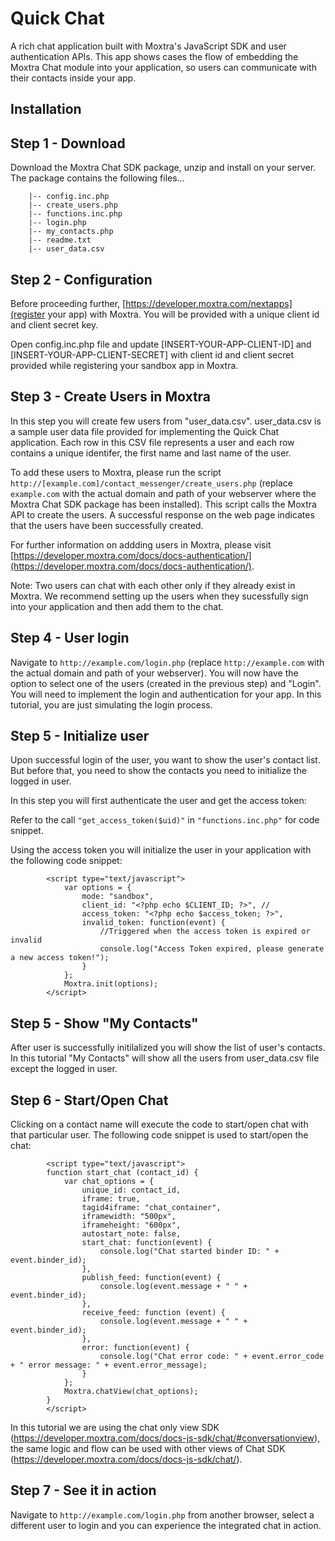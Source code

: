 Quick Chat
======================
A rich chat application built with Moxtra's JavaScript SDK and user authentication APIs. This app shows cases the flow of embedding the Moxtra Chat module into your application, so users can communicate with their contacts inside your app.

Installation
------------
## Step 1 - Download

Download the Moxtra Chat SDK package, unzip and install on your server. The package contains the following files...

```
	|-- config.inc.php
	|-- create_users.php
	|-- functions.inc.php
	|-- login.php
	|-- my_contacts.php
	|-- readme.txt
	|-- user_data.csv
```

## Step 2 - Configuration

Before proceeding further, [https://developer.moxtra.com/nextapps](register your app) with Moxtra. You will be provided with a unique client id and client secret key.

Open config.inc.php file and update [INSERT-YOUR-APP-CLIENT-ID] and [INSERT-YOUR-APP-CLIENT-SECRET] with client id and client secret provided while registering your sandbox app in Moxtra.

## Step 3 - Create Users in Moxtra

In this step you will create few users from "user_data.csv". user_data.csv is a sample user data file provided for implementing the Quick Chat application. Each row in this CSV file represents a user and each row contains a unique identifer, the first name and last name of the user. 

To add these users to Moxtra, please run the script `http://[example.com]/contact_messenger/create_users.php` (replace `example.com` with the actual domain and path of your webserver where the Moxtra Chat SDK package has been installed). 
This script calls the Moxtra API to create the users. A successful response on the web page indicates that the users have been successfully created. 

For further information on addding users in Moxtra, please visit [https://developer.moxtra.com/docs/docs-authentication/](https://developer.moxtra.com/docs/docs-authentication/).

Note: Two users can chat with each other only if they already exist in Moxtra. We recommend setting up the users when they sucessfully sign into your application and then add them to the chat.

## Step 4 - User login

Navigate to `http://example.com/login.php` (replace `http://example.com` with the actual domain and path of your webserver). 
You will now have the option to select one of the users (created in the previous step) and "Login". You will need to implement the login and authentication for your app. In this tutorial, you are just simulating the login process.

## Step 5 - Initialize user 

Upon successful login of the user, you want to show the user's contact list. But before that, you need to show the contacts you need to initialize the logged in user.

In this step you will first authenticate the user and get the access token:

Refer to the call ```"get_access_token($uid)"``` in ```"functions.inc.php"``` for code snippet.

Using the access token you will initialize the user in your application with the following code snippet:

```
		<script type="text/javascript">
            var options = {
                mode: "sandbox", 
                client_id: "<?php echo $CLIENT_ID; ?>", //
                access_token: "<?php echo $access_token; ?>",
                invalid_token: function(event) {
                    //Triggered when the access token is expired or invalid
                    console.log("Access Token expired, please generate a new access token!");
                }
            };
            Moxtra.init(options);
        </script>
```

## Step 5 - Show "My Contacts"

After user is successfully initilalized you will show the list of user's contacts. In this tutorial "My Contacts" will show all the users from user_data.csv file except the logged in user. 

## Step 6 - Start/Open Chat

Clicking on a contact name will execute the code to start/open chat with that particular user. The following code snippet is used to start/open the chat:

```
		<script type="text/javascript">
        function start_chat (contact_id) {
            var chat_options = {
                unique_id: contact_id,
                iframe: true,
                tagid4iframe: "chat_container",
                iframewidth: "500px",
                iframeheight: "600px",                
                autostart_note: false,
                start_chat: function(event) {
                    console.log("Chat started binder ID: " + event.binder_id);
                },
                publish_feed: function(event) {
                    console.log(event.message + " " + event.binder_id);
                },
                receive_feed: function (event) {
                    console.log(event.message + " " + event.binder_id);
                },
                error: function(event) {
                    console.log("Chat error code: " + event.error_code + " error message: " + event.error_message);
                }
            };            
            Moxtra.chatView(chat_options);
        }
        </script>
```

In this tutorial we are using the chat only view SDK (https://developer.moxtra.com/docs/docs-js-sdk/chat/#conversationview), the same logic and flow can be used with other views of Chat SDK (https://developer.moxtra.com/docs/docs-js-sdk/chat/). 

## Step 7 - See it in action

Navigate to `http://example.com/login.php` from another browser, select a different user to login and you can experience the integrated chat in action.
